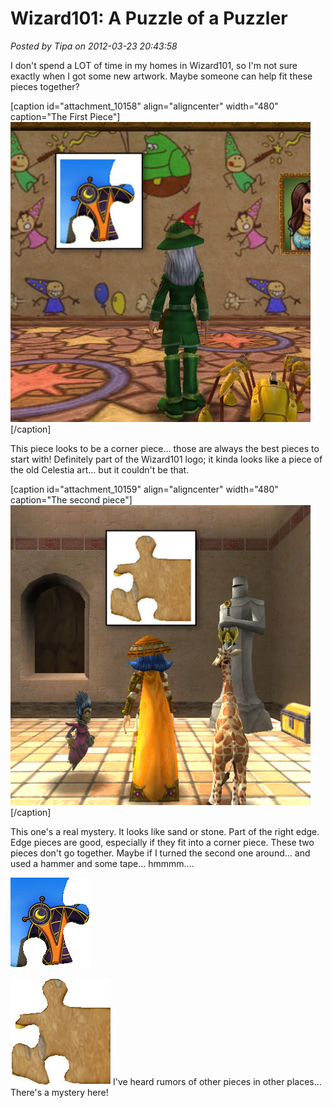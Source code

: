 # Wizard101: A Puzzle of a Puzzler

*Posted by Tipa on 2012-03-23 20:43:58*

I don't spend a LOT of time in my homes in Wizard101, so I'm not sure exactly when I got some new artwork. Maybe someone can help fit these pieces together?

[caption id="attachment\_10158" align="aligncenter" width="480" caption="The First Piece"][![](../../../uploads/2012/03/piece1-480x480.png "The First Piece")](../../../uploads/2012/03/piece1.png)[/caption]

This piece looks to be a corner piece... those are always the best pieces to start with! Definitely part of the Wizard101 logo; it kinda looks like a piece of the old Celestia art... but it couldn't be that.

[caption id="attachment\_10159" align="aligncenter" width="480" caption="The second piece"][![](../../../uploads/2012/03/piece2-480x480.png "The second piece")](../../../uploads/2012/03/piece2.png)[/caption]

This one's a real mystery. It looks like sand or stone. Part of the right edge. Edge pieces are good, especially if they fit into a corner piece. These two pieces don't go together. Maybe if I turned the second one around... and used a hammer and some tape... hmmmm....

[![](../../../uploads/2012/03/Fansite-Puzzler_WK01.jpg "Fansite-Puzzler_WK01")](../../../uploads/2012/03/Fansite-Puzzler_WK01.jpg)

[![](../../../uploads/2012/03/Fansite-Puzzler_WK02.jpg "Fansite-Puzzler_WK02")](../../../uploads/2012/03/Fansite-Puzzler_WK02.jpg)
I've heard rumors of other pieces in other places... There's a mystery here!

